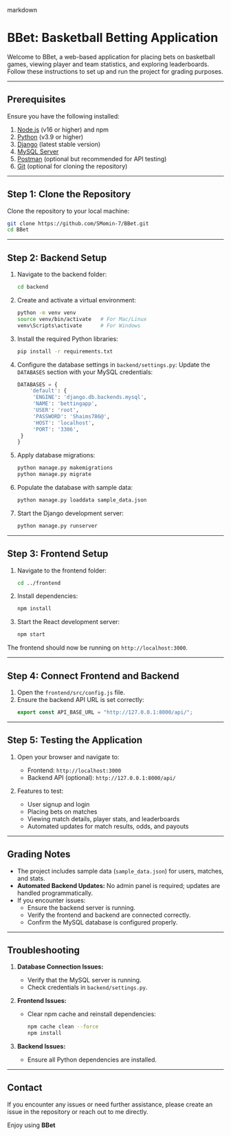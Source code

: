 markdown
# BBet: Basketball Betting Application

Welcome to BBet, a web-based application for placing bets on basketball games, viewing player and team statistics, and exploring leaderboards. Follow these instructions to set up and run the project for grading purposes.

---

## Prerequisites

Ensure you have the following installed:
1. [Node.js](https://nodejs.org/) (v16 or higher) and npm
2. [Python](https://www.python.org/downloads/) (v3.9 or higher)
3. [Django](https://www.djangoproject.com/download/) (latest stable version)
4. [MySQL Server](https://dev.mysql.com/downloads/mysql/)
5. [Postman](https://www.postman.com/downloads/) (optional but recommended for API testing)
6. [Git](https://git-scm.com/) (optional for cloning the repository)

---

## Step 1: Clone the Repository

Clone the repository to your local machine:
```bash
git clone https://github.com/SMomin-7/BBet.git
cd BBet
```

---

## Step 2: Backend Setup

1. Navigate to the backend folder:
   ```bash
   cd backend
   ```

2. Create and activate a virtual environment:
   ```bash
   python -m venv venv
   source venv/bin/activate   # For Mac/Linux
   venv\Scripts\activate      # For Windows
   ```

3. Install the required Python libraries:
   ```bash
   pip install -r requirements.txt
   ```

4. Configure the database settings in `backend/settings.py`:
   Update the `DATABASES` section with your MySQL credentials:
   ```python
   DATABASES = {
       'default': {
        'ENGINE': 'django.db.backends.mysql',
        'NAME': 'bettingapp',  
        'USER': 'root',        
        'PASSWORD': 'Shaims786@',  
        'HOST': 'localhost',   
        'PORT': '3306',        
    }
   }
   ```

5. Apply database migrations:
   ```bash
   python manage.py makemigrations
   python manage.py migrate
   ```

6. Populate the database with sample data:
   ```bash
   python manage.py loaddata sample_data.json
   ```

7. Start the Django development server:
   ```bash
   python manage.py runserver
   ```

---

## Step 3: Frontend Setup

1. Navigate to the frontend folder:
   ```bash
   cd ../frontend
   ```

2. Install dependencies:
   ```bash
   npm install
   ```

3. Start the React development server:
   ```bash
   npm start
   ```

The frontend should now be running on `http://localhost:3000`.

---

## Step 4: Connect Frontend and Backend

1. Open the `frontend/src/config.js` file.
2. Ensure the backend API URL is set correctly:
   ```javascript
   export const API_BASE_URL = "http://127.0.0.1:8000/api/";
   ```

---

## Step 5: Testing the Application

1. Open your browser and navigate to:
   - Frontend: `http://localhost:3000`
   - Backend API (optional): `http://127.0.0.1:8000/api/`

2. Features to test:
   - User signup and login
   - Placing bets on matches
   - Viewing match details, player stats, and leaderboards
   - Automated updates for match results, odds, and payouts

---

## Grading Notes

- The project includes sample data (`sample_data.json`) for users, matches, and stats.
- **Automated Backend Updates:** No admin panel is required; updates are handled programmatically.
- If you encounter issues:
  - Ensure the backend server is running.
  - Verify the frontend and backend are connected correctly.
  - Confirm the MySQL database is configured properly.

---

## Troubleshooting

1. **Database Connection Issues:**
   - Verify that the MySQL server is running.
   - Check credentials in `backend/settings.py`.

2. **Frontend Issues:**
   - Clear npm cache and reinstall dependencies:
     ```bash
     npm cache clean --force
     npm install
     ```

3. **Backend Issues:**
   - Ensure all Python dependencies are installed.

---

## Contact

If you encounter any issues or need further assistance, please create an issue in the repository or reach out to me directly.

Enjoy using **BBet**
